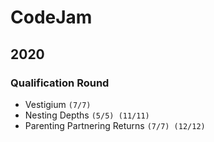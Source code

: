 # CodeJam

## 2020
### Qualification Round
- Vestigium `(7/7)`
- Nesting Depths `(5/5) (11/11)`
- Parenting Partnering Returns `(7/7) (12/12)`
